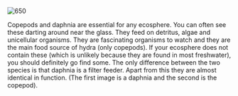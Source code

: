 ![650](efaff416f8f91eaee0869229d141cb9b.png)

Copepods and daphnia are essential for any ecosphere. You can often see these darting around near the glass. They feed on detritus, algae and unicellular organisms. They are fascinating organisms to watch and they are the main food source of hydra (only copepods). If your ecosphere does not contain these (which is unlikely because they are found in most freshwater), you should definitely go find some. The only difference between the two species is that daphnia is a filter feeder. Apart from this they are almost identical in function. (The first image is a daphnia and the second is the copepod).